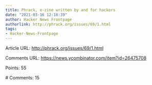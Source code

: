 ```yaml
---
title: Phrack, e-zine written by and for hackers
date: "2021-03-16 12:18:39"
author: Hacker News Frontpage
authorlink: http://phrack.org/issues/69/1.html
tags:
- Hacker-News-Frontpage
---
```


<p>Article URL: <a href="http://phrack.org/issues/69/1.html">http://phrack.org/issues/69/1.html</a></p>
<p>Comments URL: <a href="https://news.ycombinator.com/item?id=26475708">https://news.ycombinator.com/item?id=26475708</a></p>
<p>Points: 55</p>
<p># Comments: 15</p>

